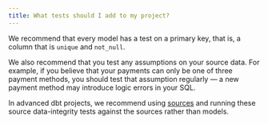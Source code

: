 ```yaml
---
title: What tests should I add to my project?
---
```

We recommend that every model has a test on a primary key, that is, a column
that is `unique` and `not_null`.

We also recommend that you test any assumptions on your source data. For
example, if you believe that your payments can only be one of three payment
methods, you should test that assumption regularly — a new payment method may
introduce logic errors in your SQL.

In advanced dbt projects, we recommend using [sources](https://docs.getdbt.com/docs/using-sources)
and running these source data-integrity tests against the sources rather than
models.
